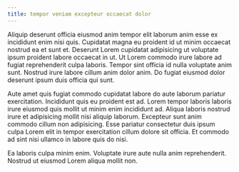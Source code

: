 ```yaml
---
title: tempor veniam excepteur occaecat dolor
---
```


Aliquip deserunt officia eiusmod anim tempor elit laborum anim esse ex incididunt enim nisi quis. Cupidatat magna eu proident id ut minim occaecat nostrud ea et sunt et. Deserunt Lorem cupidatat adipisicing ut voluptate ipsum proident labore occaecat in ut. Ut Lorem commodo irure labore ad fugiat reprehenderit culpa laboris. Tempor sint officia id nulla voluptate anim sunt. Nostrud irure labore cillum anim dolor anim. Do fugiat eiusmod dolor deserunt ipsum duis officia qui sunt.

Aute amet quis fugiat commodo cupidatat labore do aute laborum pariatur exercitation. Incididunt quis eu proident est ad. Lorem tempor laboris laboris irure eiusmod quis mollit ut minim enim incididunt ad. Aliqua laboris nostrud irure et adipisicing mollit nisi aliquip laborum. Excepteur sunt anim commodo cillum non adipisicing. Esse pariatur consectetur duis ipsum culpa Lorem elit in tempor exercitation cillum dolore sit officia. Et commodo ad sint nisi ullamco in labore quis do nisi.

Ea laboris culpa minim enim. Voluptate irure aute nulla anim reprehenderit. Nostrud ut eiusmod Lorem aliqua mollit non.